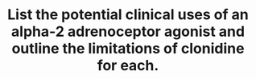 ---
title: "List the potential clinical uses of an alpha-2 adrenoceptor agonist and outline the limitations of clonidine for each."
entityType: SAQ
exam: PEX
college: ANZCA
year: 2003
sitting: B
question: 06
passRate: 60
EC_expectedDomains:
- "The list of potential clinical uses for alpha 2 adrenergic receptor agonists should include the following. Anaesthesia and sedation, pain management, treatment of hypertension, premedication using anti- sialogogue and anxiolytic properties, haemodynamic stability with a decrease in circulating catecholamines and the reduction of intraocular pressure. Additional other clinical indications are in post operative shivering and the treatment of opiate withdrawal syndromes."
- "The limitations of clonidine in these situations relate to its reduced potency as a partial agonist, and long elimination half life. Its use is associated with hypotension and bradycardia which can be a disadvantage in all the previously mentioned clinical uses."
EC_extraCredit:
- "More selective alpha 2 agonists have greater MAC reducing properties than clonidine."
EC_errorsCommon:
- "Most candidates understood and explained the acute hypertension with bolus injection and rebound hypertension on withdrawal of clonidine."
- "A common omission of many candidates was to not address the limitations of clonidine for each use, or to instead to explain adrenergic receptor molecular pharmacology in great detail."
- "Sedation and dry mouth can be a limitation except where desirable in use as a premedication."
---